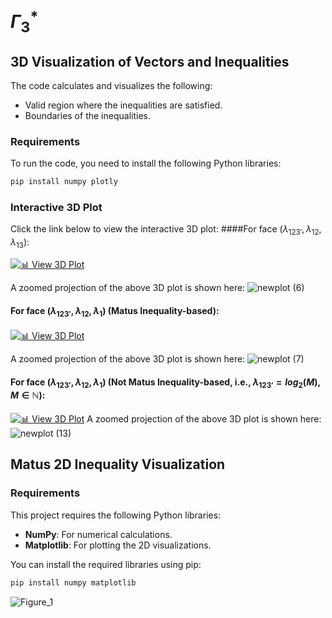# $\Gamma_3^*$

## 3D Visualization of Vectors and Inequalities

The code calculates and visualizes the following:

- Valid region where the inequalities are satisfied.
- Boundaries of the inequalities.


### Requirements

To run the code, you need to install the following Python libraries:

```bash
pip install numpy plotly
```


### Interactive 3D Plot

Click the link below to view the interactive 3D plot:
####For face ($\lambda_{123'}, \lambda_{12}, \lambda_{13}$):

[![📊 View 3D Plot](https://img.shields.io/badge/Open-3D%20Plot-blue?style=for-the-badge)](https://satyajitthakor.github.io/Gamma_3/interactive_3D_plot.html)

A zoomed projection of the above 3D plot is shown here:
![newplot (6)](https://github.com/user-attachments/assets/c2c13f91-92a2-4768-9d93-867a848d75b3)

#### For face ($\lambda_{123'}, \lambda_{12}, \lambda_{1}$) (Matus Inequality-based):
[![📊 View 3D Plot](https://img.shields.io/badge/Open-3D%20Plot-blue?style=for-the-badge)](https://satyajitthakor.github.io/Gamma_3/interactive_3D_plot_12_123.html)

A zoomed projection of the above 3D plot is shown here:
![newplot (7)](https://github.com/user-attachments/assets/d7e44b07-4699-4ce3-b634-ba51521e07d3)

#### For face ($\lambda_{123'}, \lambda_{12}, \lambda_{1}$) (Not Matus Inequality-based, i.e., $\lambda_{123'} = log_2(M), M \in \mathbb{N}$):
[![📊 View 3D Plot](https://img.shields.io/badge/Open-3D%20Plot-blue?style=for-the-badge)](https://satyajitthakor.github.io/Gamma_3/interactive_3D_plot_log2M_1_2_3_4.html)
A zoomed projection of the above 3D plot is shown here:
![newplot (13)](https://github.com/user-attachments/assets/2b3b8a9c-9dee-4061-b91b-e23d950647fa)





## Matus 2D Inequality Visualization

### Requirements

This project requires the following Python libraries:

- **NumPy**: For numerical calculations.
- **Matplotlib**: For plotting the 2D visualizations.

You can install the required libraries using pip:

```bash
pip install numpy matplotlib
```

![Figure_1](https://github.com/user-attachments/assets/259ed0d1-76ac-46db-987f-e59e6b2309a3)

